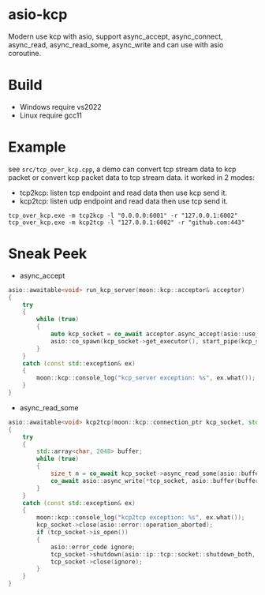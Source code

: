 # asio-kcp
Modern use kcp with asio, support async_accept, async_connect, async_read, async_read_some, async_write and can use with asio coroutine.

# Build

- Windows require vs2022
- Linux require gcc11

# Example

see `src/tcp_over_kcp.cpp`, a demo can convert tcp stream data to kcp packet or convert kcp packet data to tcp stream data. it worked in 2 modes:
- tcp2kcp: listen tcp endpoint and read data then use kcp send it.
- kcp2tcp: listen udp endpoint and read data then use tcp send it.

```shell
tcp_over_kcp.exe -m tcp2kcp -l "0.0.0.0:6001" -r "127.0.0.1:6002"
tcp_over_kcp.exe -m kcp2tcp -l "127.0.0.1:6002" -r "github.com:443"
```

# Sneak Peek

- async_accept
```cpp
asio::awaitable<void> run_kcp_server(moon::kcp::acceptor& acceptor)
{
    try
    {
        while (true)
        {
            auto kcp_socket = co_await acceptor.async_accept(asio::use_awaitable);
            asio::co_spawn(kcp_socket->get_executor(), start_pipe(kcp_socket), asio::detached);
        }
    }
    catch (const std::exception& ex)
    {
        moon::kcp::console_log("kcp_server exception: %s", ex.what());
    }
}
```

- async_read_some
```cpp
asio::awaitable<void> kcp2tcp(moon::kcp::connection_ptr kcp_socket, std::shared_ptr< tcp::socket> tcp_socket)
{
    try
    {
        std::array<char, 2048> buffer;
        while (true)
        {
            size_t n = co_await kcp_socket->async_read_some(asio::buffer(buffer), asio::use_awaitable);
            co_await asio::async_write(*tcp_socket, asio::buffer(buffer.data(), n), asio::use_awaitable);
        }
    }
    catch (const std::exception& ex)
    {
        moon::kcp::console_log("kcp2tcp exception: %s", ex.what());
        kcp_socket->close(asio::error::operation_aborted);
        if (tcp_socket->is_open())
        {
            asio::error_code ignore;
            tcp_socket->shutdown(asio::ip::tcp::socket::shutdown_both, ignore);
            tcp_socket->close(ignore);
        }
    }
}
```
